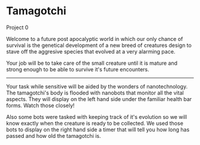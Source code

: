 # Tamagotchi
Project 0

Welcome to a future post apocalyptic world in which our only chance of survival is the genetical development of a new breed of creatures design to stave off the aggresive species that evolved at a very alarming pace. 

Your job will be to take care of the small creature until it is mature and strong enough to be able to survive it's future encounters.

---

Your task while sensitive will be aided by the wonders of nanotechnology. The tamagotchi's body is flooded with nanobots that monitor all the vital aspects. They will display on the left hand side under the familiar health bar forms. Watch those closely!

Also some bots were tasked with keeping track of it's evolution so we will know exactly when the creature is ready to be collected. We used those bots to display on the right hand side a timer that will tell you how long has passed and how old the tamagotchi is. 